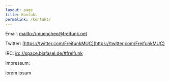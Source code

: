 ```yaml
---
layout: page
title: Kontakt
permalink: /kontakt/
---
```


Email: [mailto://muenchen@freifunk.net](muenchen@freifunk.net)

Twitter: [https://twitter.com/FreifunkMUC](https://twitter.com/FreifunkMUC)

IRC: [irc://space.blafasel.de/#freifunk](irc://space.blafasel.de/#freifunk)

Impressum:

lorem ipsum
